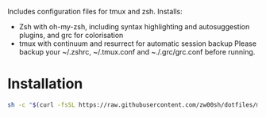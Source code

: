 Includes configuration files for tmux and zsh. Installs:
- Zsh with oh-my-zsh, including syntax highlighting and autosuggestion plugins, and grc for colorisation
- tmux with continuum and resurrect for automatic session backup
Please backup your ~/.zshrc, ~/.tmux.conf and ~./.grc/grc.conf before running.
# Installation
```bash
sh -c "$(curl -fsSL https://raw.githubusercontent.com/zw00sh/dotfiles/main/setup.sh)"
```
